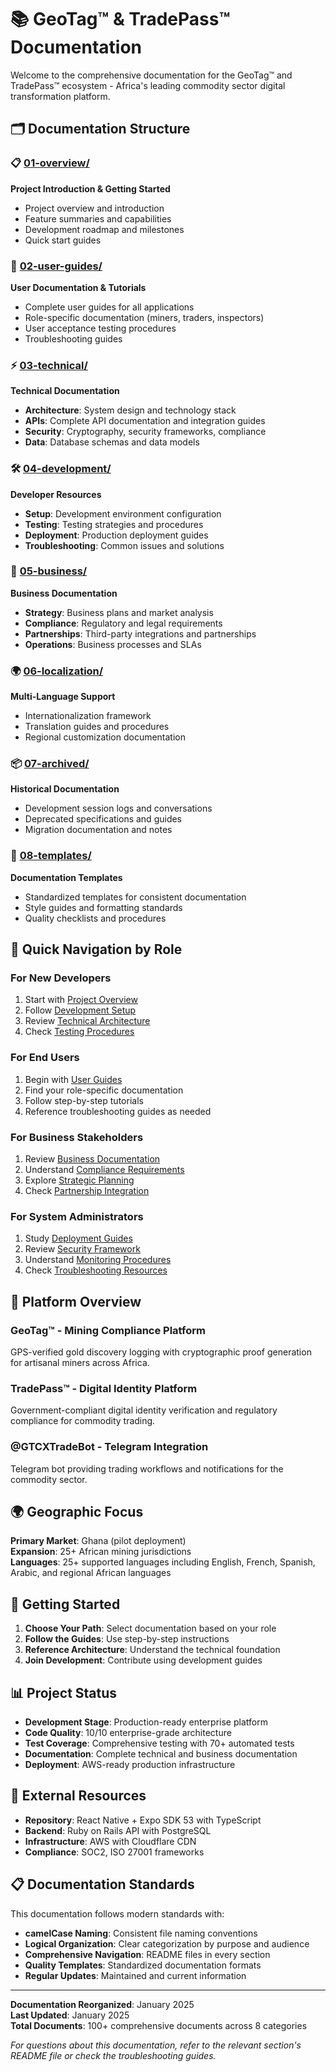 # 📚 GeoTag™ & TradePass™ Documentation

Welcome to the comprehensive documentation for the GeoTag™ and TradePass™ ecosystem - Africa's leading commodity sector digital transformation platform.

## 🗂️ Documentation Structure

### **📋 [01-overview/](./01-overview/)**
**Project Introduction & Getting Started**
- Project overview and introduction
- Feature summaries and capabilities  
- Development roadmap and milestones
- Quick start guides

### **👥 [02-user-guides/](./02-user-guides/)**
**User Documentation & Tutorials**
- Complete user guides for all applications
- Role-specific documentation (miners, traders, inspectors)
- User acceptance testing procedures
- Troubleshooting guides

### **⚡ [03-technical/](./03-technical/)**
**Technical Documentation**
- **Architecture**: System design and technology stack
- **APIs**: Complete API documentation and integration guides
- **Security**: Cryptography, security frameworks, compliance
- **Data**: Database schemas and data models

### **🛠️ [04-development/](./04-development/)**
**Developer Resources**
- **Setup**: Development environment configuration
- **Testing**: Testing strategies and procedures
- **Deployment**: Production deployment guides
- **Troubleshooting**: Common issues and solutions

### **💼 [05-business/](./05-business/)**
**Business Documentation**
- **Strategy**: Business plans and market analysis
- **Compliance**: Regulatory and legal requirements
- **Partnerships**: Third-party integrations and partnerships
- **Operations**: Business processes and SLAs

### **🌍 [06-localization/](./06-localization/)**
**Multi-Language Support**
- Internationalization framework
- Translation guides and procedures
- Regional customization documentation

### **📦 [07-archived/](./07-archived/)**
**Historical Documentation**
- Development session logs and conversations
- Deprecated specifications and guides
- Migration documentation and notes

### **📄 [08-templates/](./08-templates/)**
**Documentation Templates**
- Standardized templates for consistent documentation
- Style guides and formatting standards
- Quality checklists and procedures

## 🎯 Quick Navigation by Role

### **For New Developers**
1. Start with [Project Overview](./01-overview/) 
2. Follow [Development Setup](./04-development/setup/)
3. Review [Technical Architecture](./03-technical/architecture/)
4. Check [Testing Procedures](./04-development/testing/)

### **For End Users**
1. Begin with [User Guides](./02-user-guides/)
2. Find your role-specific documentation
3. Follow step-by-step tutorials
4. Reference troubleshooting guides as needed

### **For Business Stakeholders**
1. Review [Business Documentation](./05-business/)
2. Understand [Compliance Requirements](./05-business/compliance/)
3. Explore [Strategic Planning](./05-business/strategy/)
4. Check [Partnership Integration](./05-business/partnerships/)

### **For System Administrators**
1. Study [Deployment Guides](./04-development/deployment/)
2. Review [Security Framework](./03-technical/security/)
3. Understand [Monitoring Procedures](./04-development/deployment/)
4. Check [Troubleshooting Resources](./04-development/troubleshooting/)

## 📱 Platform Overview

### **GeoTag™** - Mining Compliance Platform
GPS-verified gold discovery logging with cryptographic proof generation for artisanal miners across Africa.

### **TradePass™** - Digital Identity Platform  
Government-compliant digital identity verification and regulatory compliance for commodity trading.

### **@GTCXTradeBot** - Telegram Integration
Telegram bot providing trading workflows and notifications for the commodity sector.

## 🌍 Geographic Focus

**Primary Market**: Ghana (pilot deployment)  
**Expansion**: 25+ African mining jurisdictions  
**Languages**: 25+ supported languages including English, French, Spanish, Arabic, and regional African languages

## 🚀 Getting Started

1. **Choose Your Path**: Select documentation based on your role
2. **Follow the Guides**: Use step-by-step instructions
3. **Reference Architecture**: Understand the technical foundation
4. **Join Development**: Contribute using development guides

## 📊 Project Status

- **Development Stage**: Production-ready enterprise platform
- **Code Quality**: 10/10 enterprise-grade architecture
- **Test Coverage**: Comprehensive testing with 70+ automated tests
- **Documentation**: Complete technical and business documentation
- **Deployment**: AWS-ready production infrastructure

## 🔗 External Resources

- **Repository**: React Native + Expo SDK 53 with TypeScript
- **Backend**: Ruby on Rails API with PostgreSQL
- **Infrastructure**: AWS with Cloudflare CDN
- **Compliance**: SOC2, ISO 27001 frameworks

## 📋 Documentation Standards

This documentation follows modern standards with:
- **camelCase Naming**: Consistent file naming conventions
- **Logical Organization**: Clear categorization by purpose and audience
- **Comprehensive Navigation**: README files in every section
- **Quality Templates**: Standardized documentation formats
- **Regular Updates**: Maintained and current information

---

**Documentation Reorganized**: January 2025  
**Last Updated**: January 2025  
**Total Documents**: 100+ comprehensive documents across 8 categories

*For questions about this documentation, refer to the relevant section's README file or check the troubleshooting guides.*